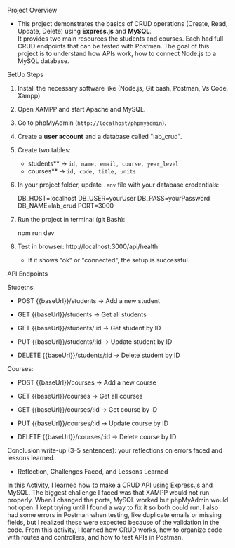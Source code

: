 
Project Overview

- This project demonstrates the basics of CRUD operations (Create, Read, Update, Delete) using **Express.js** and **MySQL**.  
It provides two main resources the students  and courses. Each had full CRUD endpoints that can be tested with Postman.  The goal of this project is to understand how APIs work, 
how to connect Node.js to a MySQL database.

SetUo Steps
1. Install the necessary software like (Node.js, Git bash, Postman, Vs Code, Xampp)
2. Open XAMPP and start Apache and MySQL.
3.  Go to phpMyAdmin (`http://localhost/phpmyadmin`).
4.  Create a **user account** and a database called "lab_crud".
5.  Create two tables:
   
       - students** → `id, name, email, course, year_level`  
       - courses** → `id, code, title, units`
     
6. In your project folder, update `.env` file with your database credentials:
   
   DB_HOST=localhost
   DB_USER=yourUser
   DB_PASS=yourPassword
   DB_NAME=lab_crud
   PORT=3000
   
7. Run the project in terminal (git Bash):

    npm run dev

8. Test in browser: http://localhost:3000/api/health

   - If it shows "ok" or "connected", the setup is successful.
  

API Endpoints

Studetns:

 - POST {{baseUrl}}/students → Add a new student
  
 - GET {{baseUrl}}/students → Get all students

 - GET {{baseUrl}}/students/:id → Get student by ID

 - PUT {{baseUrl}}/students/:id → Update student by ID

 - DELETE {{baseUrl}}/students/:id → Delete student by ID


Courses:

  - POST {{baseUrl}}/courses → Add a new course

  - GET {{baseUrl}}/courses → Get all courses

  - GET {{baseUrl}}/courses/:id → Get course by ID

  - PUT {{baseUrl}}/courses/:id → Update course by ID

  - DELETE {{baseUrl}}/courses/:id → Delete course by ID

Conclusion write-up (3–5 sentences): your reflections on errors faced and lessons learned.
-  Reflection, Challenges Faced, and Lessons Learned

In this Activity, I learned how to make a CRUD API using Express.js and MySQL. The biggest challenge I faced was that XAMPP would not run properly. When I changed the ports, MySQL 
worked but phpMyAdmin would not open. I kept trying until I found a way to fix it so both could run. I also had some errors in Postman when testing, like duplicate emails or 
missing fields, but I realized these were expected because of the validation in the code. From this activity, I learned how CRUD works, 
how to organize code with routes and controllers, and how to test APIs in Postman. 








